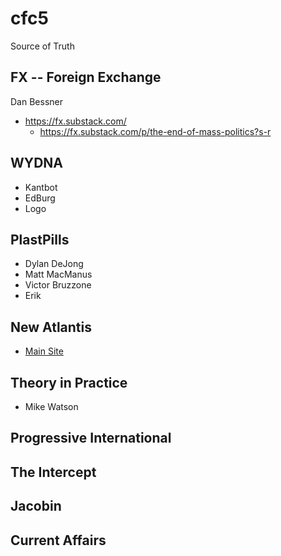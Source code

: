 cfc5
====

Source of Truth

FX -- Foreign Exchange
----------------
  Dan Bessner
  - https://fx.substack.com/
    - https://fx.substack.com/p/the-end-of-mass-politics?s-r
  
WYDNA
-----
  - Kantbot
  - EdBurg
  - Logo

PlastPills
----------
  - Dylan DeJong
  - Matt MacManus
  - Victor Bruzzone
  - Erik

New Atlantis
------------
  - [Main Site](https://www.thenewatlantis.com/)

Theory in Practice
------------------
  - Mike Watson

Progressive International
-------------------------

The Intercept
-------------

Jacobin
-------

Current Affairs
---------------






